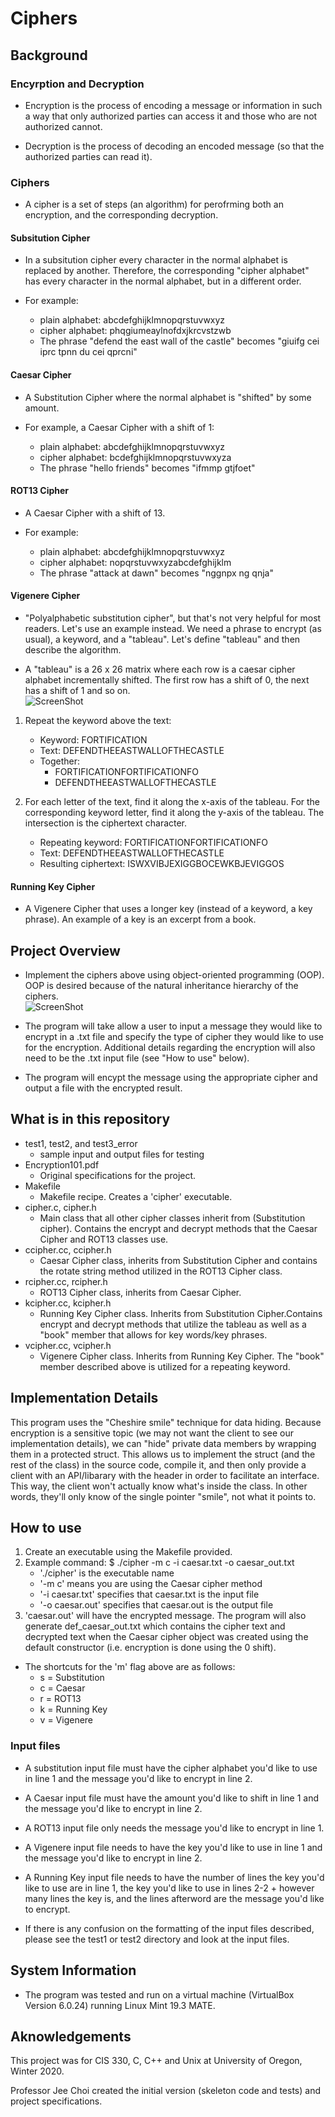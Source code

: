 # Ciphers

## Background
### Encyrption and Decryption
* Encryption is the process of encoding a message or information in such a way that only authorized parties can access it and those who are not authorized cannot.

* Decryption is the process of decoding an encoded message (so that the authorized parties can read it).

### Ciphers
* A cipher is a set of steps (an algorithm) for perofrming both an encryption, and the corresponding decryption. 

#### Subsitution Cipher
* In a subsitution cipher every character in the normal alphabet is replaced by another. Therefore, the corresponding "cipher alphabet" has every character in the normal alphabet, but in a different order.

* For example:
    * plain alphabet:  abcdefghijklmnopqrstuvwxyz
    * cipher alphabet: phqgiumeaylnofdxjkrcvstzwb
    * The phrase "defend the east wall of the castle" becomes "giuifg cei iprc tpnn du cei qprcni"

#### Caesar Cipher
* A Substitution Cipher where the normal alphabet is "shifted" by some amount.

* For example, a Caesar Cipher with a shift of 1:
    * plain alphabet:  abcdefghijklmnopqrstuvwxyz
    * cipher alphabet: bcdefghijklmnopqrstuvwxyza
    * The phrase "hello friends" becomes "ifmmp gtjfoet"

#### ROT13 Cipher
* A Caesar Cipher with a shift of 13.

* For example:
    * plain alphabet:  abcdefghijklmnopqrstuvwxyz
    * cipher alphabet: nopqrstuvwxyzabcdefghijklm
    * The phrase "attack at dawn" becomes "nggnpx ng qnja"

#### Vigenere Cipher
* "Polyalphabetic substitution cipher", but that's not very helpful for most readers. Let's use an example instead. We need a phrase to encrypt (as usual), a keyword, and a "tableau". Let's define "tableau" and then describe the algorithm.

* A "tableau" is a 26 x 26 matrix where each row is a caesar cipher alphabet incrementally shifted. The first row has a shift of 0, the next has a shift of 1 and so on. <br>
![ScreenShot](/screenshots/tableau.png)

1. Repeat the keyword above the text:
    * Keyword: FORTIFICATION
    * Text:    DEFENDTHEEASTWALLOFTHECASTLE
    * Together: 
        * FORTIFICATIONFORTIFICATIONFO
        * DEFENDTHEEASTWALLOFTHECASTLE

2. For each letter of the text, find it along the x-axis of the tableau. For the corresponding keyword letter, find it along the y-axis of the tableau. The intersection is the ciphertext character. 
    * Repeating keyword:    FORTIFICATIONFORTIFICATIONFO
    * Text:                 DEFENDTHEEASTWALLOFTHECASTLE
    * Resulting ciphertext: ISWXVIBJEXIGGBOCEWKBJEVIGGOS

#### Running Key Cipher
* A Vigenere Cipher that uses a longer key (instead of a keyword, a key phrase). An example of a key is an excerpt from a book.

## Project Overview
* Implement the ciphers above using object-oriented programming (OOP). OOP is desired because of the natural inheritance hierarchy of the ciphers.<br>
![ScreenShot](/screenshots/inheritance.png)

* The program will take allow a user to input a message they would like to encrypt in a .txt file and specify the type of cipher they would like to use for the encryption. Additional details regarding the encryption will also need to be the .txt input file (see "How to use" below).

* The program will encypt the message using the appropriate cipher and output a file with the encrypted result.

## What is in this repository
* test1, test2, and test3_error
    * sample input and output files for testing
* Encryption101.pdf
    * Original specifications for the project.
* Makefile
    * Makefile recipe. Creates a 'cipher' executable.
* cipher.c, cipher.h
    * Main class that all other cipher classes inherit from (Substitution cipher). Contains the encrypt and decrypt methods that the Caesar Cipher and ROT13 classes use. 
* ccipher.cc, ccipher.h
    * Caesar Cipher class, inherits from Substitution Cipher and contains the rotate string method utilized in the ROT13 Cipher class.
* rcipher.cc, rcipher.h
    * ROT13 Cipher class, inherits from Caesar Cipher.
* kcipher.cc, kcipher.h
    * Running Key Cipher class. Inherits from Substitution Cipher.Contains encrypt and decrypt methods that utilize the tableau as well as a "book" member that allows for key words/key phrases.
* vcipher.cc, vcipher.h
    * Vigenere Cipher class. Inherits from Running Key Cipher. The "book" member described above is utilized for a repeating keyword.

## Implementation Details
This program uses the "Cheshire smile" technique for data hiding. Because encryption is a sensitive topic (we may not want the client to see our implementation details), we can "hide" private data members by wrapping them in a protected struct. This allows us to implement the struct (and the rest of the class) in the source code, compile it, and then only provide a client with an API/libarary with the header in order to facilitate an interface. This way, the client won't actually know what's inside the class. In other words, they'll only know of the single pointer "smile", not what it points to.

## How to use
1. Create an executable using the Makefile provided.
2. Example command: $ ./cipher -m c -i caesar.txt -o caesar_out.txt
    * './cipher' is the executable name
    * '-m c' means you are using the Caesar cipher method
    * '-i  caesar.txt' specifies that caesar.txt is the input file
    * '-o caesar.out' specifies that caesar.out is the output file
3. 'caesar.out' will have the encrypted message. The program will also generate def_caesar_out.txt which contains the cipher text and decrypted text when the Caesar cipher object was created using the default constructor (i.e. encryption is done using the 0 shift).

* The shortcuts for the 'm' flag above are as follows:
    * s = Substitution
    * c = Caesar
    * r = ROT13
    * k = Running Key
    * v = Vigenere

### Input files
* A substitution input file must have the cipher alphabet you'd like to use in line 1 and the message you'd like to encrypt in line 2. 

* A Caesar input file must have the amount you'd like to shift in line 1 and the message you'd like to encrypt in line 2.

* A ROT13 input file only needs the message you'd like to encrypt in line 1.

* A Vigenere input file needs to have the key you'd like to use in line 1 and the message you'd like to encrypt in line 2.

* A Running Key input file needs to have the number of lines the key you'd like to use are in line 1, the key you'd like to use in lines 2-2 + however many lines the key is, and the lines afterword are the message you'd like to encrypt.

* If there is any confusion on the formatting of the input files described, please see the test1 or test2 directory and look at the input files.

## System Information
* The program was tested and run on a virtual machine (VirtualBox Version 6.0.24) running Linux Mint 19.3 MATE.

## Aknowledgements
This project was for CIS 330, C, C++ and Unix at University of Oregon, Winter 2020.

Professor Jee Choi created the initial version (skeleton code and tests) and project specifications.